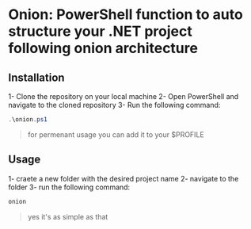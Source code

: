 # Onion: PowerShell function to auto structure your .NET project following onion architecture

## Installation
1- Clone the repository on your local machine
2- Open PowerShell and navigate to the cloned repository
3- Run the following command:
```powershell
.\onion.ps1
```
> for permenant usage you can add it to your $PROFILE

## Usage
1- craete a new folder with the desired project name
2- navigate to the folder
3- run the following command:
```powershell
onion
```
> yes it's as simple as that
